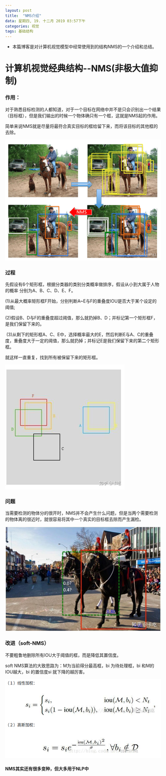 ```yaml
---
layout: post
title:  "NMS介绍"
data: 星期四, 19. 十二月 2019 03:57下午 
categories: 视觉
tags: 基础结构
---
```

* 本篇博客是对计算机视觉模型中经常使用到的结构NMS的一个介绍和总结。

# 计算机视觉经典结构--NMS(非极大值抑制)
### 作用：
对于熟悉目标检测的人都知道，对于一个目标在网络中并不是只会识别出一个结果（目标框），但是我们输出的时候一个物体确只有一个框，这就是NMS起的作用。
>
简单来说NMS就是尽量将最符合真实目标的框给留下来，而将该目标的其他框的去除。

![](https://github.com/LLLibra/LLLibra.github.io/raw/master/_posts/imgs/20191226-195906.png)

### 过程
先假设有6个矩形框，根据分类器的类别分类概率做排序，假设从小到大属于人物的概率 分别为A、B、C、D、E、F。

(1)从最大概率矩形框F开始，分别判断A~E与F的重叠度IOU是否大于某个设定的阈值;
    

(2)假设B、D与F的重叠度超过阈值，那么就扔掉B、D；并标记第一个矩形框F，是我们保留下来的。
      

 (3)从剩下的矩形框A、C、E中，选择概率最大的E，然后判断E与A、C的重叠度，重叠度大于一定的阈值，那么就扔掉；并标记E是我们保留下来的第二个矩形框。


就这样一直重复，找到所有被保留下来的矩形框。


![](https://github.com/LLLibra/LLLibra.github.io/raw/master/_posts/imgs/20191226-200642.png)


### 问题
当需要检测的物体分的很开时，NMS并不会产生什么问题，但是当两个需要检测的物体离的很近时，就很容易将其中一个真实的目标框去除而产生漏检。

![](https://github.com/LLLibra/LLLibra.github.io/raw/master/_posts/imgs/20191226-195825.png)

### 改进（soft-NMS）
不要粗鲁地删除所有IOU大于阈值的框，而是降低其置信度。

soft NMS算法的大致思路为：M为当前得分最高框，bi 为待处理框，bi 和M的IOU越大，bi 的置信度si 就下降的越厉害。

![](https://github.com/LLLibra/LLLibra.github.io/raw/master/_posts/imgs/20191226-200052.png)

#### NMS其实还有很多变种，但大多用于NLP中





